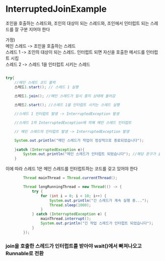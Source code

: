 # InterruptedJoinExample

조인을 호출하는 스레드와, 조인의 대상이 되는 스레드와, 조인에서 인터럽트 되는 스레드를 잘 구분 지어야 한다

가정)<br>
메인 스레드 -> 조인을 호출하는 스레드 <br>
스레드 1 -> 조인의 대상이 되는 스레드. 인터럽트 되면 자신을 호출한 메서드를 인터럽트 시킴<br>
스레드 2 -> 스레드 1을 인터럽트 시키는 스레드<br>


```java

try{
    //메인 스레드 코드 블럭
    스레드1.start(); // 스레드 1 실행
    
    스레드1.join(); //메인 스레드가 일시 중지 상태에 들어감

    스레드2.start(); //스레드 1을 인터럽트 시키는 스레드 실행

    //스레드 1 인터럽트 발생 -> InterruptedException 발생

    //스레드 1의 InterruptedException에 의해 메인 스레드 인터럽트

    // 메인 스레드의 인터럽트 발생 -> InterruptedException 발생

    System.out.println("메인 스레드가 작업이 정상적으로 종료되었습니다");
    
    }catch (InterruptedException e){
        System.out.println("메인 스레드가 인터럽트 되었습니다"); //해당 문구가 출력됨
    }
```
이에 따라 스레드 1은 메인 스레드를 인터럽트하는 코드를 갖고 있어야 한다

```java
        Thread mainThread = Thread.currentThread();

        Thread longRunningThread = new Thread(() -> {
            try {
                for (int i = 0; i < 10; i++) {
                    System.out.println("긴 스레드가 계속 실행 중...");
                    Thread.sleep(1000);
                }
            } catch (InterruptedException e) {
                mainThread.interrupt();
                System.out.println("긴 작업 스레드가 인터럽트 되었습니다");
            }
        });
```

### join을 호출한 스레드가 인터럽트를 받아야 wait()에서 빠져나오고 Runnable로 전환